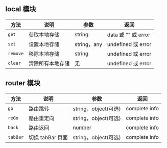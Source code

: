 ## local 模块

| 方法     | 说明             | 参数        | 返回                |
| -------- | ---------------- | ----------- | ------------------- |
| `get`    | 获取本地存储     | string      | data 或 "" 或 error |
| `set`    | 设置本地存储     | string，any | undefined 或 error  |
| `remove` | 移除本地存储     | string      | undefined 或 error  |
| `clear`  | 清除所有本地存储 | 无          | undefined 或 error  |

## router 模块

| 方法     | 说明             | 参数                 | 返回          |
| -------- | ---------------- | -------------------- | ------------- |
| `go`     | 路由跳转         | string，object(可选) | complete info |
| `reGo`   | 路由重定向       | string，object(可选) | complete info |
| `back`   | 路由返回         | number               | complete info |
| `tabBar` | 切换 tabBar 页面 | string，object(可选) | complete info |
